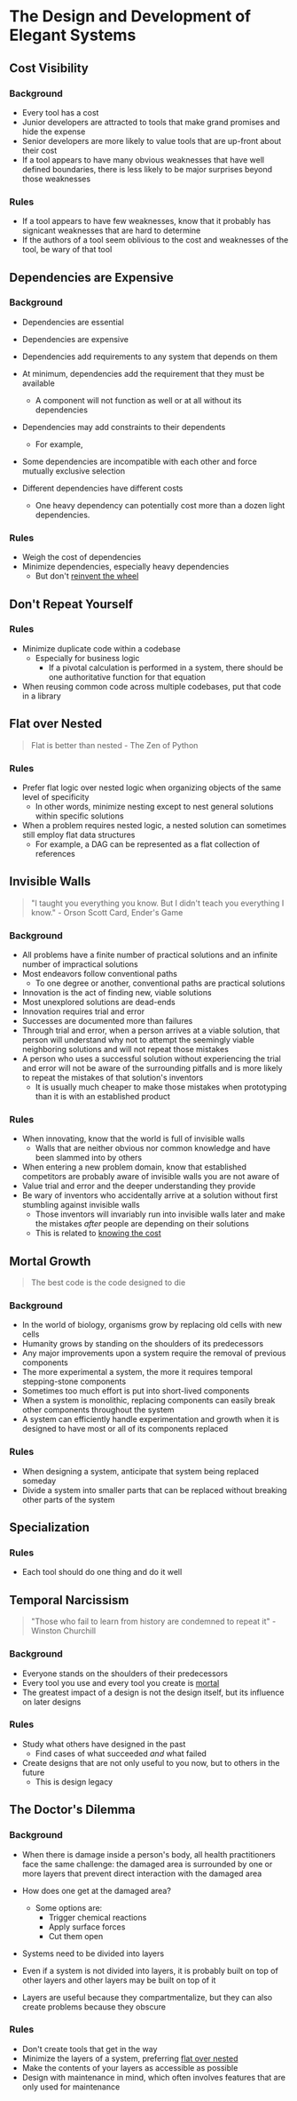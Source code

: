 # The Design and Development of Elegant Systems

## Cost Visibility

### Background

* Every tool has a cost
* Junior developers are attracted to tools that make grand promises and hide the expense
* Senior developers are more likely to value tools that are up-front about their cost
* If a tool appears to have many obvious weaknesses that have well defined boundaries, there is less likely to be major surprises beyond those weaknesses

### Rules

* If a tool appears to have few weaknesses, know that it probably has signicant weaknesses that are hard to determine
* If the authors of a tool seem oblivious to the cost and weaknesses of the tool, be wary of that tool

## Dependencies are Expensive

### Background

* Dependencies are essential
* Dependencies are expensive
* Dependencies add requirements to any system that depends on them
* At minimum, dependencies add the requirement that they must be available
  * A component will not function as well or at all without its dependencies
* Dependencies may add constraints to their dependents
  * For example, 
* Some dependencies are incompatible with each other and force mutually exclusive selection

* Different dependencies have different costs
  * One heavy dependency can potentially cost more than a dozen light dependencies.

### Rules

* Weigh the cost of dependencies
* Minimize dependencies, especially heavy dependencies
  * But don't [reinvent the wheel](don't-repeat-yourself)

## Don't Repeat Yourself

### Rules

* Minimize duplicate code within a codebase
  * Especially for business logic
    * If a pivotal calculation is performed in a system, there should be one authoritative function for that equation
* When reusing common code across multiple codebases, put that code in a library



## Flat over Nested

> Flat is better than nested - The Zen of Python

### Rules

* Prefer flat logic over nested logic when organizing objects of the same level of specificity
  * In other words, minimize nesting except to nest general solutions within specific solutions
* When a problem requires nested logic, a nested solution can sometimes still employ flat data structures
  * For example, a DAG can be represented as a flat collection of references

## Invisible Walls

> "I taught you everything you know. But I didn't teach you everything I know." - Orson Scott Card, Ender's Game

### Background

* All problems have a finite number of practical solutions and an infinite number of impractical solutions
* Most endeavors follow conventional paths
  * To one degree or another, conventional paths are practical solutions
* Innovation is the act of finding new, viable solutions
* Most unexplored solutions are dead-ends
* Innovation requires trial and error
* Successes are documented more than failures
* Through trial and error, when a person arrives at a viable solution, that person will understand why not to attempt the seemingly viable neighboring solutions and will not repeat those mistakes
* A person who uses a successful solution without experiencing the trial and error will not be aware of the surrounding pitfalls and is more likely to repeat the mistakes of that solution's inventors
  * It is usually much cheaper to make those mistakes when prototyping than it is with an established product

### Rules

* When innovating, know that the world is full of invisible walls
  * Walls that are neither obvious nor common knowledge and have been slammed into by others
* When entering a new problem domain, know that established competitors are probably aware of invisible walls you are not aware of
* Value trial and error and the deeper understanding they provide
* Be wary of inventors who accidentally arrive at a solution without first stumbling against invisible walls
  * Those inventors will invariably run into invisible walls later and make the mistakes *after* people are depending on their solutions
  * This is related to [knowing the cost](cost-visibility)

## Mortal Growth

> The best code is the code designed to die

### Background

* In the world of biology, organisms grow by replacing old cells with new cells
* Humanity grows by standing on the shoulders of its predecessors
* Any major improvements upon a system require the removal of previous components
* The more experimental a system, the more it requires temporal stepping-stone components
* Sometimes too much effort is put into short-lived components 
* When a system is monolithic, replacing components can easily break other components throughout the system
* A system can efficiently handle experimentation and growth when it is designed to have most or all of its components replaced

### Rules

* When designing a system, anticipate that system being replaced someday
* Divide a system into smaller parts that can be replaced without breaking other parts of the system

## Specialization

### Rules

* Each tool should do one thing and do it well

## Temporal Narcissism

> "Those who fail to learn from history are condemned to repeat it" - Winston Churchill

### Background

* Everyone stands on the shoulders of their predecessors
* Every tool you use and every tool you create is [mortal](#mortal-growth)
* The greatest impact of a design is not the design itself, but its influence on later designs

### Rules

* Study what others have designed in the past
  * Find cases of what succeeded *and* what failed
* Create designs that are not only useful to you now, but to others in the future
  * This is design legacy

## The Doctor's Dilemma

### Background

* When there is damage inside a person's body, all health practitioners face the same challenge: the damaged area is surrounded by one or more layers that prevent direct interaction with the damaged area
* How does one get at the damaged area?
  * Some options are:
    * Trigger chemical reactions
    * Apply surface forces
    * Cut them open

* Systems need to be divided into layers
* Even if a system is not divided into layers, it is probably built on top of other layers and other layers may be built on top of it

* Layers are useful because they compartmentalize, but they can also create problems because they obscure

### Rules

* Don't create tools that get in the way
* Minimize the layers of a system, preferring [flat over nested](#flat-over-nested)
* Make the contents of your layers as accessible as possible
* Design with maintenance in mind, which often involves features that are only used for maintenance

